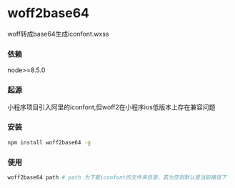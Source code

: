 # woff2base64
woff转成base64生成iconfont.wxss

### 依赖
node>=8.5.0

### 起源
小程序项目引入阿里的iconfont,但woff2在小程序ios低版本上存在兼容问题

### 安装
```bash
npm install woff2base64 -g
```
### 使用
```bash
woff2base64 path # path 为下载iconfont的文件夹目录，若为空则默认是当前路径下
```
